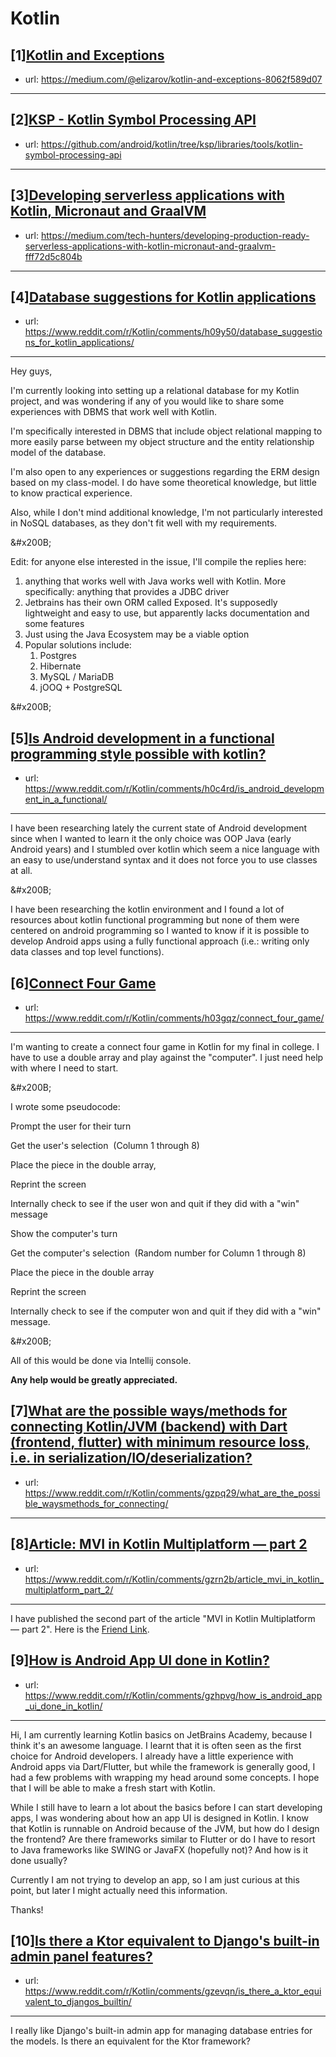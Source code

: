 # Kotlin
## [1][Kotlin and Exceptions](https://www.reddit.com/r/Kotlin/comments/h0alcw/kotlin_and_exceptions/)
- url: https://medium.com/@elizarov/kotlin-and-exceptions-8062f589d07
---

## [2][KSP - Kotlin Symbol Processing API](https://www.reddit.com/r/Kotlin/comments/h0gdth/ksp_kotlin_symbol_processing_api/)
- url: https://github.com/android/kotlin/tree/ksp/libraries/tools/kotlin-symbol-processing-api
---

## [3][Developing serverless applications with Kotlin, Micronaut and GraalVM](https://www.reddit.com/r/Kotlin/comments/h0bj5d/developing_serverless_applications_with_kotlin/)
- url: https://medium.com/tech-hunters/developing-production-ready-serverless-applications-with-kotlin-micronaut-and-graalvm-fff72d5c804b
---

## [4][Database suggestions for Kotlin applications](https://www.reddit.com/r/Kotlin/comments/h09y50/database_suggestions_for_kotlin_applications/)
- url: https://www.reddit.com/r/Kotlin/comments/h09y50/database_suggestions_for_kotlin_applications/
---
Hey guys,

I'm currently looking into setting up a relational database for my Kotlin project, and was wondering if any of you would like to share some experiences with DBMS that work well with Kotlin.

I'm specifically interested in DBMS that include object relational mapping to more easily parse between my object structure and the entity relationship model of the database.

I'm also open to any experiences or suggestions regarding the ERM design based on my class-model. I do have some theoretical knowledge, but little to know practical experience.

Also, while I don't mind additional knowledge, I'm not particularly interested in NoSQL databases, as they don't fit well with my requirements.

&amp;#x200B;

Edit: for anyone else interested in the issue, I'll compile the replies here:

1. anything that works well with Java works well with Kotlin. More specifically: anything that provides a JDBC driver
2. Jetbrains has their own ORM called Exposed. It's supposedly lightweight and easy to use, but apparently lacks documentation and some features
3. Just using the Java Ecosystem may be a viable option
4. Popular solutions include:
   1. Postgres
   2. Hibernate
   3. MySQL / MariaDB
   4. jOOQ + PostgreSQL

&amp;#x200B;
## [5][Is Android development in a functional programming style possible with kotlin?](https://www.reddit.com/r/Kotlin/comments/h0c4rd/is_android_development_in_a_functional/)
- url: https://www.reddit.com/r/Kotlin/comments/h0c4rd/is_android_development_in_a_functional/
---
I have been researching lately the current state of Android development since when I wanted to learn it the only choice was OOP Java (early Android years) and I stumbled over kotlin which seem a nice language with an easy to use/understand syntax and it does not force you to use classes at all.

&amp;#x200B;

I have been researching the kotlin environment and I found a lot of resources about kotlin functional programming but none of them were centered on android programming so I wanted to know if it is possible to develop Android apps using a fully functional approach (i.e.: writing only data classes and top level functions).
## [6][Connect Four Game](https://www.reddit.com/r/Kotlin/comments/h03gqz/connect_four_game/)
- url: https://www.reddit.com/r/Kotlin/comments/h03gqz/connect_four_game/
---
I'm wanting to create a connect four game in Kotlin for my final in college. I have to use a double array and play against the "computer". I just need help with where I need to start.

&amp;#x200B;

I wrote some pseudocode:

Prompt the user for their turn

Get the user's selection  (Column 1 through 8)

Place the piece in the double array,

Reprint the screen

Internally check to see if the user won and quit if they did with a "win" message

Show the computer's turn

Get the computer's selection  (Random number for Column 1 through 8)

Place the piece in the double array

Reprint the screen

Internally check to see if the computer won and quit if they did with a "win" message.

&amp;#x200B;

All of this would be done via Intellij console.

**Any help would be greatly appreciated.**
## [7][What are the possible ways/methods for connecting Kotlin/JVM (backend) with Dart (frontend, flutter) with minimum resource loss, i.e. in serialization/IO/deserialization?](https://www.reddit.com/r/Kotlin/comments/gzpq29/what_are_the_possible_waysmethods_for_connecting/)
- url: https://www.reddit.com/r/Kotlin/comments/gzpq29/what_are_the_possible_waysmethods_for_connecting/
---

## [8][Article: MVI in Kotlin Multiplatform — part 2](https://www.reddit.com/r/Kotlin/comments/gzrn2b/article_mvi_in_kotlin_multiplatform_part_2/)
- url: https://www.reddit.com/r/Kotlin/comments/gzrn2b/article_mvi_in_kotlin_multiplatform_part_2/
---
I have published the second part of the article "MVI in Kotlin Multiplatform — part 2". Here is the [Friend Link](https://badootech.badoo.com/mvi-in-kotlin-multiplatform-part-2-2-of-3-3faab535de02?source=friends_link&amp;sk=a7a347e49202e139d5cd7533d2a97141).
## [9][How is Android App UI done in Kotlin?](https://www.reddit.com/r/Kotlin/comments/gzhpvg/how_is_android_app_ui_done_in_kotlin/)
- url: https://www.reddit.com/r/Kotlin/comments/gzhpvg/how_is_android_app_ui_done_in_kotlin/
---
Hi, I am currently learning Kotlin basics on JetBrains Academy, because I think it's an awesome language. I learnt that it is often seen as the first choice for Android developers. I already have a little experience with Android apps via Dart/Flutter, but while the framework is generally good, I had a few problems with wrapping my head around some concepts. I hope that I will be able to make a fresh start with Kotlin.

While I still have to learn a lot about the basics before I can start developing apps, I was wondering about how an app UI is designed in Kotlin. I know that Kotlin is runnable on Android because of the JVM, but how do I design the frontend? Are there frameworks similar to Flutter or do I have to resort to Java frameworks like SWING or JavaFX (hopefully not)? And how is it done usually?

Currently I am not trying to develop an app, so I am just curious at this point, but later I might actually need this information.

Thanks!
## [10][Is there a Ktor equivalent to Django's built-in admin panel features?](https://www.reddit.com/r/Kotlin/comments/gzevqn/is_there_a_ktor_equivalent_to_djangos_builtin/)
- url: https://www.reddit.com/r/Kotlin/comments/gzevqn/is_there_a_ktor_equivalent_to_djangos_builtin/
---
I really like Django's built-in admin app for managing database entries for the models. Is there an equivalent for the Ktor framework?
